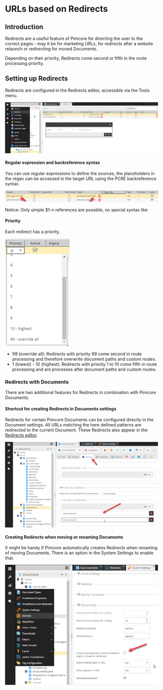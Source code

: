 # URLs based on Redirects

## Introduction
Redirects are a useful feature of Pimcore for directing the user to the correct pages - may it be for marketing URLs, 
 for redirects after a website relaunch or redirecting for moved Documents. 
 
Depending on their priority, Redirects come second or fifth in the route processing priority.  


## Setting up Redirects
Redirects are configured in the Redirects editor, accessible via the Tools menu. 
 
 ![Configure Redirects](../../img/redirects1.png)


#### Regular expression and backreference syntax

You can use regular expressions to define the sources, the placeholders in the regex can be accessed in the target 
URL using the PCRE backreference syntax. 

![Regex and Backreference](../../img/redirects2.png)

Notice: Only simple $1-n references are possible, no special syntax like  


#### Priority

Each redirect has a priority.

![Redirect Priority](../../img/redirects3.png)
 
* 99 (override all): Redirects with priority 99 come second in route processing and therefore overwrite document paths and custom routes. 
* 1 (lowest) - 10 (highest): Redirects with priority 1 to 10 come fifth in route processing and are processes after document paths and custom routes. 



### Redirects with Documents

There are two additional features for Redirects in combination with Pimcore Documents.  
 
#### Shortcut for creating Redirects in Documents settings
Redirects for certain Pimcore Documents can be configured directly in the Document settings. All URLs matching the 
here defined patterns are redirected to the current Document. These Redirects also appear in the [Redirects editor](#setting-up-redirects). 

![Redirects in Documents](../../img/redirects4.png)

#### Creating Redirects when moving or renaming Documents
It might be handy if Pimcore automatically creates Redirects when renaming of moving Documents. There is an option in 
the System Settings to enable that.

![Redirects in System Settings](../../img/redirects5.png)
